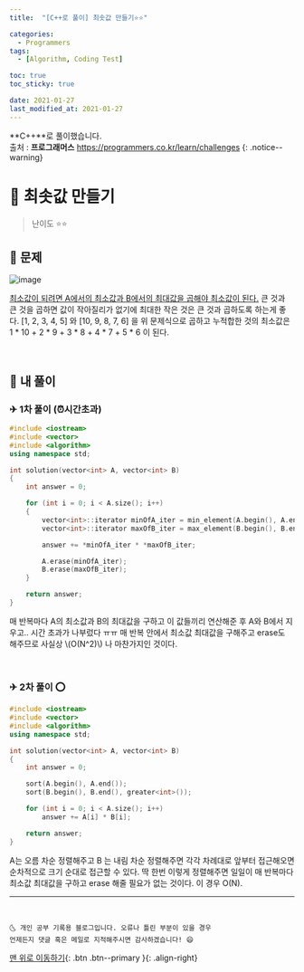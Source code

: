 ```yaml
---
title:  "[C++로 풀이] 최솟값 만들기⭐⭐" 

categories:
  - Programmers
tags:
  - [Algorithm, Coding Test]

toc: true
toc_sticky: true

date: 2021-01-27
last_modified_at: 2021-01-27
---
```

**C++**로 풀이했습니다.  
출처 : **프로그래머스** <https://programmers.co.kr/learn/challenges>
{: .notice--warning}

# 📌 최솟값 만들기

> 난이도 ⭐⭐

## 🚀 문제

![image](https://user-images.githubusercontent.com/42318591/105976123-23cdfc00-60d3-11eb-9cd2-76446b1028a1.png)


<u>최소값이 되려면 A에서의 최소값과 B에서의 최대값을 곱해야 최소값이 된다.</u> 큰 것과 큰 것을 곱하면 값이 작아질리가 없기에 최대한 작은 것은 큰 것과 곱하도록 하는게 좋다. [1, 2, 3, 4, 5] 와 [10, 9, 8, 7, 6] 을 위 문제식으로 곱하고 누적합한 것의 최소값은 1 * 10 + 2 * 9 + 3 * 8 + 4 * 7 + 5 * 6 이 된다.

<br>

## 🚀 내 풀이 

### ✈ 1차 풀이 (⏰시간초과)

```cpp
#include <iostream>
#include <vector>
#include <algorithm>
using namespace std;

int solution(vector<int> A, vector<int> B)
{
    int answer = 0;

    for (int i = 0; i < A.size(); i++)
    {
        vector<int>::iterator minOfA_iter = min_element(A.begin(), A.end());
        vector<int>::iterator maxOfB_iter = max_element(B.begin(), B.end());

        answer += *minOfA_iter * *maxOfB_iter;

        A.erase(minOfA_iter);
        B.erase(maxOfB_iter);
    }

    return answer;
}
```

매 반복마다 A의 최소값과 B의 최대값을 구하고 이 값들끼리 연산해준 후 A와 B에서 지우고.. 시간 초과가 나부렀다 ㅠㅠ 매 반복 안에서 최소값 최대값을 구해주고 erase도 해주므로 사실상 \\(O(N^2)\\) 나 마찬가지인 것이다. 

<br>

### ✈ 2차 풀이 ⭕

```cpp
#include <iostream>
#include <vector>
#include <algorithm>
using namespace std;

int solution(vector<int> A, vector<int> B)
{
    int answer = 0;

    sort(A.begin(), A.end());
    sort(B.begin(), B.end(), greater<int>());

    for (int i = 0; i < A.size(); i++)
        answer += A[i] * B[i];

    return answer;
}
```

A는 오름 차순 정렬해주고 B 는 내림 차순 정렬해주면 각각 차례대로 앞부터 접근해오면 순차적으로 크기 순대로 접근할 수 있다. 딱 한번 이렇게 정렬해주면 일일이 매 반복마다 최소값 최대값을 구하고 erase 해줄 필요가 없는 것이다. 이 경우 O(N).

***
<br>

    🌜 개인 공부 기록용 블로그입니다. 오류나 틀린 부분이 있을 경우 
    언제든지 댓글 혹은 메일로 지적해주시면 감사하겠습니다! 😄

[맨 위로 이동하기](#){: .btn .btn--primary }{: .align-right}